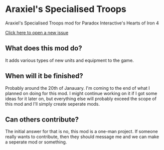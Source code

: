 # Araxiel's Specialised Troops

Araxiel's Specialised Troops mod for Paradox Interactive's Hearts of Iron 4

[Click here to open a new issue][1]

## What does this mod do?
It adds various types of new units and equipment to the game.

## When will it be finished?
Probably around the 20th of Janauary. I'm coming to the end of what I planned on doing for this mod. I might continue working on it if I got some ideas for it later on, but everything else will probably exceed the scope of this mod and I'll simply create seperate mods.

## Can others contribute?
The initial answer for that is no, this mod is a one-man project. If someone really wants to contribute, then they should message me and we can make a seperate mod or something.


[1]:https://github.com/Araxiel/HoI4-Ara-SpecTroops/issues/new
